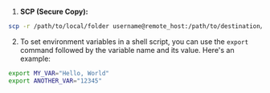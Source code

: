 1. **SCP (Secure Copy):**
```bash
scp -r /path/to/local/folder username@remote_host:/path/to/destination/folder
```

2. To set environment variables in a shell script, you can use the `export` command followed by the variable name and its value. Here's an example:
```bash
export MY_VAR="Hello, World" 
export ANOTHER_VAR="12345"
```